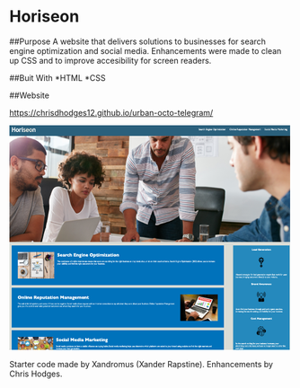 # Horiseon

##Purpose
A website that delivers solutions to businesses for search engine optimization and social media.
Enhancements were made to clean up CSS and to improve accesibility for screen readers.  

##Buit With
*HTML
*CSS

##Website

https://chrisdhodges12.github.io/urban-octo-telegram/

<img src="assets/images/Horiseon-screenshot.jpg" width="500px" height="400px">



Starter code made by Xandromus (Xander Rapstine).
Enhancements by Chris Hodges.
